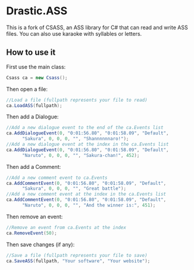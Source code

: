 # Drastic.ASS

This is a fork of CSASS, an ASS library for C# that can read and write ASS files. You can also use karaoke with syllables or letters.

How to use it
-

First use the main class:
```c#
Csass ca = new Csass();
```

Then open a file:
```c#
//Load a file (fullpath represents your file to read)
ca.LoadASS(fullpath);
```

Then add a Dialogue:
```c#
//Add a new dialogue event to the end of the ca.Events list
ca.AddDialogueEvent(0, "0:01:56.80", "0:01:58.09", "Default", 
      "Sakura", 0, 0, 0, "", "Shannnnnnaro!");
//Add a new dialogue event at the index in the ca.Events list
ca.AddDialogueEvent(0, "0:01:56.80", "0:01:58.09", "Default", 
      "Naruto", 0, 0, 0, "", "Sakura-chan!", 452);
```

Then add a Comment:
```c#
//Add a new comment event to ca.Events
ca.AddCommentEvent(0, "0:01:56.80", "0:01:58.09", "Default", 
      "Sakura", 0, 0, 0, "", "Great battle");
//Add a new comment event at the index in the ca.Events list
ca.AddCommentEvent(0, "0:01:56.80", "0:01:58.09", "Default", 
      "Naruto", 0, 0, 0, "", "And the winner is:", 451);
```

Then remove an event:
```c#
//Remove an event from ca.Events at the index
ca.RemoveEvent(50);
```

Then save changes (if any):
```c#
//Save a file (fullpath represents your file to save)
ca.SaveASS(fullpath, "Your software", "Your website");
```

